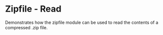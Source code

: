 # Zipfile - Read

Demonstrates how the zipfile module can be used to read the contents of a
compressed .zip file.